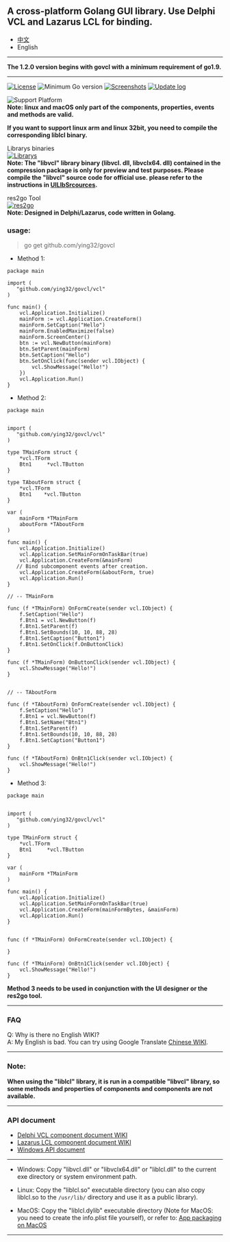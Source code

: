 ## A cross-platform Golang GUI library. Use Delphi VCL and Lazarus LCL for binding.

* [中文](README.zh-CN.md)   
* English  

----

**The 1.2.0 version begins with govcl with a minimum requirement of go1.9.**   

[](https://github.com/ying32/govcl/wiki/%E6%9B%B4%E6%96%B0%E6%97%A5%E5%BF%97(What's-new))   

----
[![License](https://img.shields.io/badge/license-Apache%20License%202.0-green.svg)](https://github.com/ying32/govcl/blob/master/LICENSE)
![Minimum Go version](https://img.shields.io/badge/Minimum%20Go%20version-1.9.0-green.svg)
[![Screenshots](https://img.shields.io/badge/screenshots-view-green.svg)](https://github.com/ying32/govcl/tree/master/Screenshot)
[![Update log](https://img.shields.io/badge/Update%20log-view-blue.svg)](https://github.com/ying32/govcl/wiki/%E6%9B%B4%E6%96%B0%E6%97%A5%E5%BF%97(What's-new))  

![Support Platform](https://img.shields.io/badge/Platform-win--32%20%7C%20win--64%20%7C%20linux--64%20%7C%20osx--32-green.svg)  
**Note: linux and macOS only part of the components, properties, events and methods are valid.**  

**If you want to support linux arm and linux 32bit, you need to compile the corresponding liblcl binary.**   


Librarys binaries  
[![Librarys](https://img.shields.io/github/downloads/ying32/govcl/latest/Librarys-1.2.1.zip.svg)](https://github.com/ying32/govcl/releases/download/v1.2.1/Librarys-1.2.1.zip)  
**Note: The "libvcl" library binary (libvcl. dll, libvclx64. dll) contained in the compression package is only for preview and test purposes. Please compile the "libvcl" source code for official use. please refer to the instructions in [UILIbSrcources](UILibSources/README.md).**  


res2go Tool  
[![res2go](https://img.shields.io/badge/downloads-res2go%201.0.10-blue.svg)](Tools/res2go)  
**Note: Designed in Delphi/Lazarus, code written in Golang.**  

### usage: 

> go get github.com/ying32/govcl    

* Method 1: 

```golang
package main

import (
   "github.com/ying32/govcl/vcl"
)

func main() {
    vcl.Application.Initialize()
    mainForm := vcl.Application.CreateForm()
    mainForm.SetCaption("Hello")
    mainForm.EnabledMaximize(false)
    mainForm.ScreenCenter()
    btn := vcl.NewButton(mainForm)
    btn.SetParent(mainForm)
    btn.SetCaption("Hello")
    btn.SetOnClick(func(sender vcl.IObject) {
        vcl.ShowMessage("Hello!")
    })
    vcl.Application.Run()
}
```  

* Method 2:  

```golang
package main


import (
   "github.com/ying32/govcl/vcl"
)

type TMainForm struct {
    *vcl.TForm
    Btn1     *vcl.TButton
}

type TAboutForm struct {
    *vcl.TForm
    Btn1    *vcl.TButton
}

var (
    mainForm *TMainForm
    aboutForm *TAboutForm
)

func main() {
    vcl.Application.Initialize()
    vcl.Application.SetMainFormOnTaskBar(true)
    vcl.Application.CreateForm(&mainForm)
   // Bind subcomponent events after creation.
    vcl.Application.CreateForm(&aboutForm, true)
    vcl.Application.Run()
}

// -- TMainForm

func (f *TMainForm) OnFormCreate(sender vcl.IObject) {
    f.SetCaption("Hello")
    f.Btn1 = vcl.NewButton(f)
    f.Btn1.SetParent(f)
    f.Btn1.SetBounds(10, 10, 88, 28)
    f.Btn1.SetCaption("Button1")
    f.Btn1.SetOnClick(f.OnButtonClick)  
}

func (f *TMainForm) OnButtonClick(sender vcl.IObject) {
    vcl.ShowMessage("Hello!")
}


// -- TAboutForm

func (f *TAboutForm) OnFormCreate(sender vcl.IObject) {
    f.SetCaption("Hello")
    f.Btn1 = vcl.NewButton(f)
    f.Btn1.SetName("Btn1")
    f.Btn1.SetParent(f)
    f.Btn1.SetBounds(10, 10, 88, 28)
    f.Btn1.SetCaption("Button1")
}

func (f *TAboutForm) OnBtn1Click(sender vcl.IObject) {
    vcl.ShowMessage("Hello!")
}
```

* Method 3: 

```golang
package main


import (
   "github.com/ying32/govcl/vcl"
)

type TMainForm struct {
    *vcl.TForm
    Btn1     *vcl.TButton
}

var (
    mainForm *TMainForm
)

func main() {
    vcl.Application.Initialize()
    vcl.Application.SetMainFormOnTaskBar(true)
    vcl.Application.CreateForm(mainFormBytes, &mainForm)
    vcl.Application.Run()
}


func (f *TMainForm) OnFormCreate(sender vcl.IObject) {
    
}

func (f *TMainForm) OnBtn1Click(sender vcl.IObject) {
    vcl.ShowMessage("Hello!")
}
```
**Method 3 needs to be used in conjunction with the UI designer or the res2go tool.**  

---   
### FAQ

Q: Why is there no English WIKI?   
A: My English is bad. You can try using Google Translate [Chinese WIKI](https://gitee.com/ying32/govcl/wikis/pages).    
 
---  
### Note:  

**When using the "liblcl" library, it is run in a compatible "libvcl" library, so some methods and properties of components and components are not available.**  

---

### API document

* [Delphi VCL component document  WIKI](http://docwiki.embarcadero.com/RADStudio/Tokyo/en/Category:VCL_Reference)  
* [Lazarus LCL component document  WIKI](http://wiki.freepascal.org/LCL_Components)  
* [Windows API document](https://msdn.microsoft.com/zh-cn/library/ms123401.aspx)

----

* Windows: Copy "libvcl.dll" or "libvclx64.dll" or "liblcl.dll" to the current exe directory or system environment path.

* Linux: Copy the "liblcl.so" executable directory (you can also copy liblcl.so to the `/usr/lib/` directory and use it as a public library).

* MacOS: Copy the "liblcl.dylib" executable directory (Note for MacOS: you need to create the info.plist file yourself), or refer to: [App packaging on MacOS](https://gitee.com/ying32/govcl/wikis/pages?title=APP%E6%89%93%E5%8C%85&parent=FAQ%2FMac-OS)

---  
